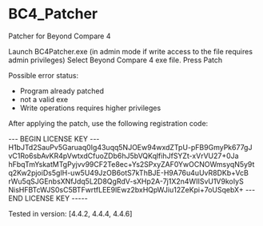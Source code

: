 # BC4_Patcher
Patcher for Beyond Compare 4

Launch BC4Patcher.exe (in admin mode if write access to the file requires admin privileges)
Select Beyond Compare 4 exe file.
Press Patch

Possible error status:
- Program already patched
- not a valid exe
- Write operations requires higher privileges

After applying the patch, use the following registration code:

--- BEGIN LICENSE KEY --- H1bJTd2SauPv5Garuaq0Ig43uqq5NJOEw94wxdZTpU-pFB9GmyPk677gJ vC1Ro6sbAvKR4pVwtxdCfuoZDb6hJ5bVQKqlfihJfSYZt-xVrVU27+0Ja hFbqTmYskatMTgPyjvv99CF2Te8ec+Ys2SPxyZAF0YwOCNOWmsyqN5y9t q2Kw2pjoiDs5gIH-uw5U49JzOB6otS7kThBJE-H9A76u4uUvR8DKb+VcB rWu5qSJGEnbsXNfJdq5L2D8QgRdV-sXHp2A-7j1X2n4WIISvU1V9koIyS NisHFBTcWJS0sC5BTFwrtfLEE9lEwz2bxHQpWJiu12ZeKpi+7oUSqebX+ --- END LICENSE KEY -----



Tested in version: [4.4.2, 4.4.4, 4.4.6]
